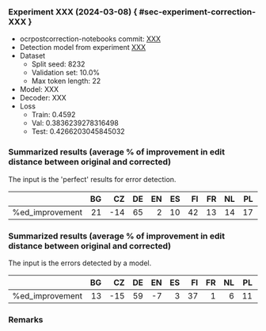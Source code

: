 ### Experiment XXX (2024-03-08) { #sec-experiment-correction-XXX }

* ocrpostcorrection-notebooks commit: [XXX](XXX)
* Detection model from experiment [XXX](XXX)
* Dataset
    * Split seed: 8232
    * Validation set: 10.0%
    * Max token length: 22
* Model: XXX
* Decoder: XXX
* Loss
    * Train: 0.4592
    * Val: 0.3836239278316498
    * Test: 0.4266203045845032

### Summarized results (average % of improvement in edit distance between original and corrected)

The input is the 'perfect' results for error detection.

|                 |   BG |   CZ |   DE |   EN |   ES |   FI |   FR |   NL |   PL |   SL |
|:----------------|-----:|-----:|-----:|-----:|-----:|-----:|-----:|-----:|-----:|-----:|
| %ed_improvement |   21 |  -14 |   65 |    2 |   10 |   42 |   13 |   14 |   17 |   -8 |

### Summarized results (average % of improvement in edit distance between original and corrected)

The input is the errors detected by a model.

|                 |   BG |   CZ |   DE |   EN |   ES |   FI |   FR |   NL |   PL |   SL |
|:----------------|-----:|-----:|-----:|-----:|-----:|-----:|-----:|-----:|-----:|-----:|
| %ed_improvement |   13 |  -15 |   59 |   -7 |    3 |   37 |    1 |    6 |   11 |  -19 |

### Remarks